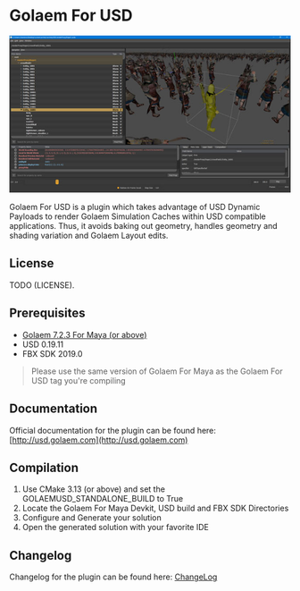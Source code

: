 # Golaem For USD

![Screenshot](usdCapture.jpg)

Golaem For USD is a plugin which takes advantage of USD Dynamic Payloads to render Golaem Simulation Caches within USD compatible applications.
Thus, it avoids baking out geometry, handles geometry and shading variation and Golaem Layout edits.

###
## License
TODO (LICENSE).

###
## Prerequisites
- [Golaem 7.2.3 For Maya (or above)](http://download.golaem.com)
- USD 0.19.11
- FBX SDK 2019.0
> Please use the same version of Golaem For Maya as the Golaem For USD tag you're compiling

###
## Documentation
Official documentation for the plugin can be found here: [http://usd.golaem.com](http://usd.golaem.com)

###
## Compilation
1. Use CMake 3.13 (or above) and set the GOLAEMUSD_STANDALONE_BUILD to True
2. Locate the Golaem For Maya Devkit, USD build and FBX SDK Directories
3. Configure and Generate your solution
4. Open the generated solution with your favorite IDE 

###
## Changelog
Changelog for the plugin can be found here: [ChangeLog](CHANGELOG)
